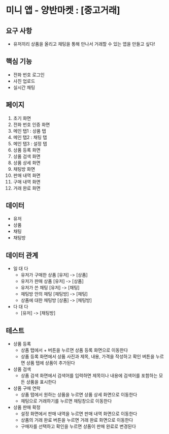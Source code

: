 # 미니 앱 - 양반마켓 : [중고거래]

## 요구 사항
- 유저끼리 상품을 올리고 채팅을 통해 만나서 거래할 수 있는 앱을 만들고 싶다!

## 핵심 기능
- 전화 번호 로그인
- 사진 업로드
- 실시간 채팅

## 페이지
1. 초기 화면
2. 전화 번호 인증 화면
3. 메인 탭1 : 상품 탭
4. 메인 탭2 : 채팅 탭
5. 메인 탭3 : 설정 탭
6. 상품 등록 화면
7. 상품 검색 화면
8. 상품 상세 화면
9. 채팅방 화면
10. 판매 내역 화면
11. 구매 내역 화면
12. 거래 완료 화면

## 데이터
- 유저
- 상품
- 채팅
- 채팅방

## 데이터 관계
- 일 대 다
  - 유저가 구매한 상품 [유저] -> [상품] 
  - 유저가 판매 상품 [유저] -> [상품]
  - 유저가 쓴 채팅 [유저] -> [채팅]
  - 채팅방 안의 채팅 [채팅방] -> [채팅]
  - 상품에 대한 채팅방 [상품] -> [채팅방]
- 다 대 다
  - [유저] -> [채팅방]

## 테스트
- 상품 등록
  - 상품 탭에서 + 버튼을 누르면 상품 등록 화면으로 이동한다
  - 상품 등록 화면에서 상품 사진과 제목, 내용, 가격을 작성하고 확인 버튼을 누르면 상품 탭에 상품이 추가된다
- 상품 검색
  - 상품 검색 화면에서 검색어를 입력하면 제목이나 내용에 검색어를 포함하는 모든 상품을 표시한다
- 상품 구매 연락
  - 상품 탭에서 원하는 상품을 누르면 상품 상세 화면으로 이동한다
  - 채팅으로 거래하기를 누르면 채팅창으로 이동한다
- 상품 판매 확정
  - 설정 화면에서 판매 내역을 누르면 판매 내역 화면으로 이동한다
  - 상품의 거래 완료 버튼을 누르면 거래 완료 화면으로 이동한다
  - 구매자를 선택하고 확인을 누르면 상품이 판매 완료로 변경된다

